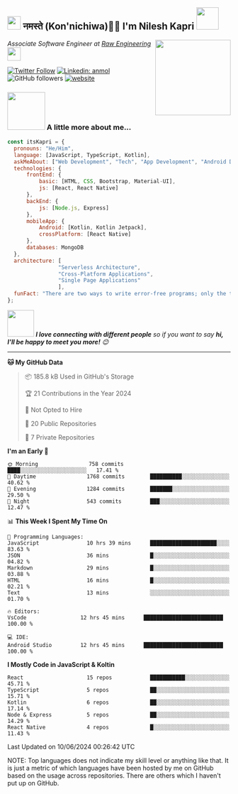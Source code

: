 


<h2><img src="https://emojis.slackmojis.com/emojis/images/1531849430/4246/blob-sunglasses.gif?1531849430" width="30"/> नमस्ते (Kon'nichiwa)🙏🏻  I'm Nilesh Kapri <img src="https://media.tenor.com/OVgORc9Py6QAAAAi/goku-dbz.gif" width="50"></h2>
<img align='right' src="https://media4.giphy.com/media/v1.Y2lkPTc5MGI3NjExYzF4d3M0eGkxcmhsMWY2cHozbm0zcjdpaXg5MzJlNzVkbGF4OG1ydyZlcD12MV9pbnRlcm5hbF9naWZfYnlfaWQmY3Q9Zw/HzPtbOKyBoBFsK4hyc/giphy.webp" width="170">
<p><em>Associate Software Engineer at <a href="https://www.raweng.com/">Raw Engineering
</a><img src="https://media.giphy.com/media/WUlplcMpOCEmTGBtBW/giphy.gif" width="30"> 
</em></p>

[![Twitter Follow](https://img.shields.io/twitter/follow/nileshKapri?label=Follow)](https://twitter.com/intent/follow?screen_name=nileshKapri_)
[![Linkedin: anmol](https://img.shields.io/badge/-nilesh-kapri?style=flat-square&logo=Linkedin&logoColor=white&link=https://www.linkedin.com/in/nilesh-kapri/)](https://www.linkedin.com/in/nilesh-kapri/)
![GitHub followers](https://img.shields.io/github/followers/itsKapri?label=Follow&style=social)
[![website](https://img.shields.io/badge/Website-46a2f1.svg?&style=flat-square&logo=Google-Chrome&logoColor=white&link=https://itskapri.github.io/nk-portfolio/)](https://itskapri.github.io/nk-portfolio/)








### <img src="https://media1.tenor.com/m/ncWGEFQO73kAAAAC/glasses-anime.gif" width="85"> A little more about me...  

```javascript
const itsKapri = {
  pronouns: "He/Him",
  language: [JavaScript, TypeScript, Kotlin],
  askMeAbout: ["Web Development", "Tech", "App Development", "Android Development", "New Games"],
  technologies: {
      frontEnd: {
          basic: [HTML, CSS, Bootstrap, Material-UI],
          js: [React, React Native]
      },
      backEnd: {
          js: [Node.js, Express]
      },
      mobileApp: {
          Android: [Kotlin, Kotlin Jetpack],
          crossPlatform: [React Native]
      },
      databases: MongoDB
  },
  architecture: [
                "Serverless Architecture", 
                "Cross-Platform Applications", 
                "Single Page Applications"
                ],
  funFact: "There are two ways to write error-free programs; only the third one works."
};
```

<img src="https://media.giphy.com/media/LnQjpWaON8nhr21vNW/giphy.gif" width="60"> <em><b>I love connecting with different people</b> so if you want to say <b>hi, I'll be happy to meet you more!</b> 😊</em>

---

**🐱 My GitHub Data** 

> 📦 185.8 kB Used in GitHub's Storage 
 > 
> 🏆 21 Contributions in the Year 2024
 > 
> 🚫 Not Opted to Hire
 > 
> 📜 20 Public Repositories 
 > 
> 🔑 7 Private Repositories 
 > 
**I'm an Early 🐤** 

```text
🌞 Morning                758 commits         ████░░░░░░░░░░░░░░░░░░░░░   17.41 % 
🌆 Daytime                1768 commits        ██████████░░░░░░░░░░░░░░░   40.62 % 
🌃 Evening                1284 commits        ███████░░░░░░░░░░░░░░░░░░   29.50 % 
🌙 Night                  543 commits         ███░░░░░░░░░░░░░░░░░░░░░░   12.47 % 
```

📊 **This Week I Spent My Time On** 

```text
💬 Programming Languages: 
JavaScript               10 hrs 39 mins      █████████████████████░░░░   83.63 % 
JSON                     36 mins             █░░░░░░░░░░░░░░░░░░░░░░░░   04.82 % 
Markdown                 29 mins             █░░░░░░░░░░░░░░░░░░░░░░░░   03.88 % 
HTML                     16 mins             █░░░░░░░░░░░░░░░░░░░░░░░░   02.21 % 
Text                     13 mins             ░░░░░░░░░░░░░░░░░░░░░░░░░   01.70 % 

🔥 Editors: 
VsCode                 12 hrs 45 mins      █████████████████████████   100.00 % 

💻 IDE: 
Android Studio         12 hrs 45 mins      █████████████████████████   100.00 % 
```

**I Mostly Code in JavaScript & Koltin** 

```text
React                    15 repos            ███████████░░░░░░░░░░░░░░   45.71 %
TypeScript               5 repos             ██░░░░░░░░░░░░░░░░░░░░░░░   15.71 %
Kotlin                   6 repos             ██░░░░░░░░░░░░░░░░░░░░░░░   17.14 %
Node & Express           5 repos             ██░░░░░░░░░░░░░░░░░░░░░░░   14.29 %
React Native             4 repos             █░░░░░░░░░░░░░░░░░░░░░░░░   11.43 %
```




 Last Updated on 10/06/2024 00:26:42 UTC
<!--END_SECTION:waka-->


NOTE: Top languages does not indicate my skill level or anything like that. It is just a metric of which languages have been hosted by me on GitHub based on the usage across repositories. There are others which I haven't put up on GitHub.


